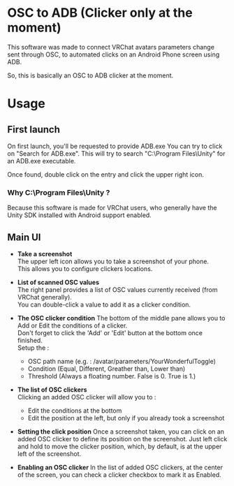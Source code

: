 # OSC to ADB (Clicker only at the moment)

This software was made to connect VRChat avatars parameters change
sent through OSC, to automated clicks on an Android Phone screen
using ADB.

So, this is basically an OSC to ADB clicker at the moment.

# Usage

## First launch

On first launch, you'll be requested to provide ADB.exe
You can try to click on "Search for ADB.exe". This will try to search
"C:\Program Files\Unity" for an ADB.exe executable.

Once found, double click on the entry and click the upper right icon.

### Why C:\Program Files\Unity ?

Because this software is made for VRChat users, who generally have
the Unity SDK installed with Android support enabled.

## Main UI

* **Take a screenshot**  
  The upper left icon allows you to take a screenshot of your phone.  
  This allows you to configure clickers locations.

* **List of scanned OSC values**  
  The right panel provides a list of OSC values currently received
  (from VRChat generally).  
  You can double-click a value to add it as a clicker condition.

* **The OSC clicker condition**
  The bottom of the middle pane allows you to Add or Edit the
  conditions of a clicker.  
  Don't forget to click the 'Add' or 'Edit' button at the bottom
  once finished.  
  Setup the :
  * OSC path name (e.g. : /avatar/parameters/YourWonderfulToggle)
  * Condition (Equal, Different, Greather than, Lower than)
  * Threshold (Always a floating number. False is 0. True is 1.)

* **The list of OSC clickers**  
  Clicking an added OSC clicker will allow you to :
  * Edit the conditions at the bottom
  * Edit the position at the left, but only if you already took a screenshot

* **Setting the click position**
  Once a screenshot taken, you can click on an added OSC clicker to define
  its position on the screenshot. Just left click and hold to move the clicker
  position, which, by default, is at the upper left of the screenshot.

* **Enabling an OSC clicker**
  In the list of added OSC clickers, at the center of the screen, you can
  check a clicker checkbox to mark it as Enabled.
